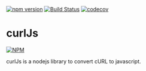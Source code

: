 [![npm version](https://img.shields.io/npm/v/curl2js.svg?style=flat)](https://www.npmjs.com/package/react)
[![Build Status](https://travis-ci.org/opw0011/curlJs.svg?branch=master)](https://travis-ci.org/opw0011/curlJs)
[![codecov](https://img.shields.io/codecov/c/github/opw0011/curlJs.svg)](https://codecov.io/gh/opw0011/curlJs)


# curlJs 

[![NPM](https://nodei.co/npm/curl2js.png)](https://nodei.co/npm/curl2js/)

curlJs is a nodejs library to convert cURL to javascript.

